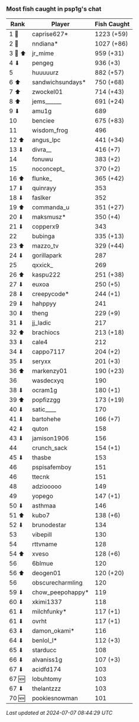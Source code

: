 ### Most fish caught in psp1g's chat
| Rank | Player | Fish Caught |
|------|--------|-----------|
| 1 🥇  | caprise627* | 1223 (+59) |
| 2 🥈  | nndiana* | 1027 (+86) |
| 3 🥉 ⬆ | jr_mime | 959 (+31) |
| 4 ⬇ | pengeg | 936 (+3) |
| 5  | huuuuurz | 882 (+57) |
| 6 ⬆ | sandwichsundays* | 750 (+68) |
| 7 ⬆ | zwockel01 | 714 (+43) |
| 8 ⬆ | jems______ | 691 (+24) |
| 9 ⬇ | amu1g | 689 |
| 10  | benciee | 675 (+83) |
| 11  | wisdom_frog | 496 |
| 12 ⬆ | angus_lpc | 441 (+34) |
| 13 ⬇ | divra__ | 416 (+7) |
| 14  | fonuwu | 383 (+2) |
| 15  | noconcept_ | 370 (+2) |
| 16 ⬆ | flunke_ | 365 (+42) |
| 17 ⬇ | quinrayy | 353 |
| 18 ⬇ | faslker | 352 |
| 19 ⬆ | commanda_u | 351 (+27) |
| 20 ⬇ | maksmusz* | 350 (+4) |
| 21 ⬇ | copperx9 | 343 |
| 22  | bubinga | 335 (+13) |
| 23 ⬆ | mazzo_tv | 329 (+44) |
| 24 ⬇ | gorillapark | 287 |
| 25  | qxxick_ | 269 |
| 26 ⬆ | kaspu222 | 251 (+38) |
| 27 ⬇ | euxoa | 250 (+5) |
| 28 ⬇ | creepycode* | 244 (+1) |
| 29 ⬇ | hahppyy | 241 |
| 30 ⬇ | theng | 229 (+9) |
| 31 ⬇ | jj_ladic | 217 |
| 32 ⬆ | brachiocs | 213 (+18) |
| 33 ⬇ | cale4 | 212 |
| 34 ⬇ | cappo7117 | 204 (+2) |
| 35 ⬇ | seryxx | 201 (+3) |
| 36 ⬆ | markenzy01 | 190 (+23) |
| 36  | wasdecxyq | 190 |
| 38 ⬇ | ocram1g | 180 (+1) |
| 39 ⬆ | popfizzgg | 173 (+19) |
| 40 ⬇ | satic____ | 170 |
| 41 ⬇ | bartohehe | 166 (+7) |
| 42 ⬇ | quton | 158 |
| 43 ⬇ | jamison1906 | 156 |
| 44  | crunch_sack | 154 (+1) |
| 45 ⬇ | thasbe | 153 |
| 46  | pspisafemboy | 151 |
| 46  | ttecnk | 151 |
| 48  | adziooooo | 149 |
| 49  | yopego | 147 (+1) |
| 50 ⬇ | asthmaa | 146 |
| 51 ⬆ | kubo7 | 138 (+6) |
| 52 ⬇ | brunodestar | 134 |
| 53  | vibepill | 130 |
| 54  | rttvname | 128 |
| 54 ⬆ | xveso | 128 (+6) |
| 56  | 6blmue | 120 |
| 56 ⬆ | deogen01 | 120 (+20) |
| 56  | obscurecharmling | 120 |
| 59 ⬇ | chow_peepohappy* | 119 |
| 60 ⬇ | xkimi1337 | 118 |
| 61 ⬇ | milchfunky* | 117 (+1) |
| 61 ⬇ | ovrht | 117 (+1) |
| 63 ⬇ | damon_okami* | 116 |
| 64 ⬇ | benlol_l* | 112 (+3) |
| 65 ⬇ | starducc | 108 |
| 66 ⬇ | alvaniss1g | 107 (+3) |
| 67 ⬇ | acidfd174 | 103 |
| 67 🆕 | lobuhtomy | 103 |
| 67 ⬇ | thelantzzz | 103 |
| 70 🆕 | pookiesnowman | 101 |

_Last updated at 2024-07-07 08:44:29 UTC_